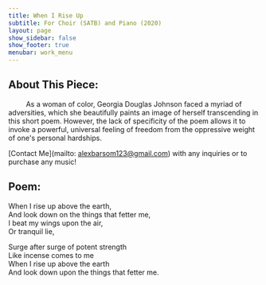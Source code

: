 ```yaml
---
title: When I Rise Up
subtitle: For Choir (SATB) and Piano (2020)
layout: page
show_sidebar: false
show_footer: true
menubar: work_menu
---
```


## About This Piece:

&nbsp;&nbsp;&nbsp;&nbsp;&nbsp;&nbsp;&nbsp;&nbsp; As a woman of color, Georgia Douglas Johnson faced a myriad of adversities, which she beautifully paints an image of herself transcending in this short poem. However, the lack of specificity of the poem allows it to invoke a powerful, universal feeling of freedom from the oppressive weight of one's personal hardships.

[Contact Me](mailto: alexbarsom123@gmail.com) with any inquiries or to purchase any music!

## Poem:


When I rise up above the earth,<br>
And look down on the things that fetter me,<br>
I beat my wings upon the air,<br>
Or tranquil lie,<br>

Surge after surge of potent strength<br>
Like incense comes to me<br>
When I rise up above the earth<br>
And look down upon the things that fetter me.